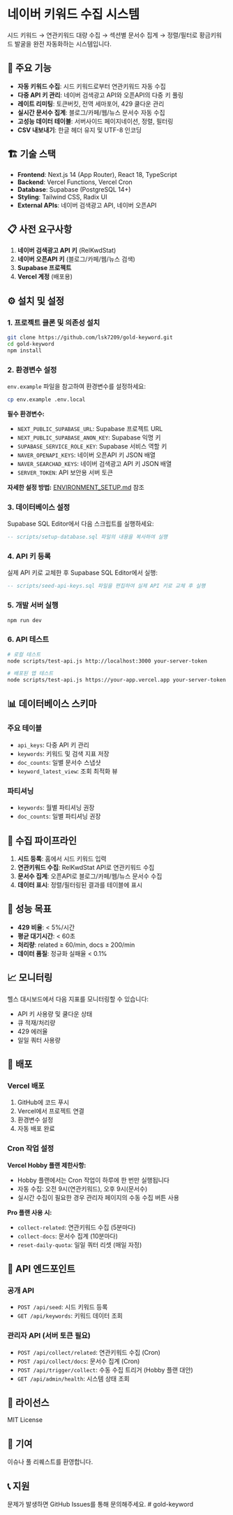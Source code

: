 # 네이버 키워드 수집 시스템

시드 키워드 → 연관키워드 대량 수집 → 섹션별 문서수 집계 → 정렬/필터로 황금키워드 발굴을 완전 자동화하는 시스템입니다.

## 🚀 주요 기능

- **자동 키워드 수집**: 시드 키워드로부터 연관키워드 자동 수집
- **다중 API 키 관리**: 네이버 검색광고 API와 오픈API의 다중 키 풀링
- **레이트 리미팅**: 토큰버킷, 전역 세마포어, 429 쿨다운 관리
- **실시간 문서수 집계**: 블로그/카페/웹/뉴스 문서수 자동 수집
- **고성능 데이터 테이블**: 서버사이드 페이지네이션, 정렬, 필터링
- **CSV 내보내기**: 한글 헤더 유지 및 UTF-8 인코딩

## 🏗️ 기술 스택

- **Frontend**: Next.js 14 (App Router), React 18, TypeScript
- **Backend**: Vercel Functions, Vercel Cron
- **Database**: Supabase (PostgreSQL 14+)
- **Styling**: Tailwind CSS, Radix UI
- **External APIs**: 네이버 검색광고 API, 네이버 오픈API

## 📋 사전 요구사항

1. **네이버 검색광고 API 키** (RelKwdStat)
2. **네이버 오픈API 키** (블로그/카페/웹/뉴스 검색)
3. **Supabase 프로젝트**
4. **Vercel 계정** (배포용)

## ⚙️ 설치 및 설정

### 1. 프로젝트 클론 및 의존성 설치

```bash
git clone https://github.com/lsk7209/gold-keyword.git
cd gold-keyword
npm install
```

### 2. 환경변수 설정

`env.example` 파일을 참고하여 환경변수를 설정하세요:

```bash
cp env.example .env.local
```

**필수 환경변수:**
- `NEXT_PUBLIC_SUPABASE_URL`: Supabase 프로젝트 URL
- `NEXT_PUBLIC_SUPABASE_ANON_KEY`: Supabase 익명 키
- `SUPABASE_SERVICE_ROLE_KEY`: Supabase 서비스 역할 키
- `NAVER_OPENAPI_KEYS`: 네이버 오픈API 키 JSON 배열
- `NAVER_SEARCHAD_KEYS`: 네이버 검색광고 API 키 JSON 배열
- `SERVER_TOKEN`: API 보안용 서버 토큰

**자세한 설정 방법:** [ENVIRONMENT_SETUP.md](./ENVIRONMENT_SETUP.md) 참조

### 3. 데이터베이스 설정

Supabase SQL Editor에서 다음 스크립트를 실행하세요:

```sql
-- scripts/setup-database.sql 파일의 내용을 복사하여 실행
```

### 4. API 키 등록

실제 API 키로 교체한 후 Supabase SQL Editor에서 실행:

```sql
-- scripts/seed-api-keys.sql 파일을 편집하여 실제 API 키로 교체 후 실행
```

### 5. 개발 서버 실행

```bash
npm run dev
```

### 6. API 테스트

```bash
# 로컬 테스트
node scripts/test-api.js http://localhost:3000 your-server-token

# 배포된 앱 테스트
node scripts/test-api.js https://your-app.vercel.app your-server-token
```


## 📊 데이터베이스 스키마

### 주요 테이블

- `api_keys`: 다중 API 키 관리
- `keywords`: 키워드 및 검색 지표 저장
- `doc_counts`: 일별 문서수 스냅샷
- `keyword_latest_view`: 조회 최적화 뷰

### 파티셔닝

- `keywords`: 월별 파티셔닝 권장
- `doc_counts`: 일별 파티셔닝 권장

## 🔄 수집 파이프라인

1. **시드 등록**: 홈에서 시드 키워드 입력
2. **연관키워드 수집**: RelKwdStat API로 연관키워드 수집
3. **문서수 집계**: 오픈API로 블로그/카페/웹/뉴스 문서수 수집
4. **데이터 표시**: 정렬/필터링된 결과를 테이블에 표시

## 🎯 성능 목표

- **429 비율**: < 5%/시간
- **평균 대기시간**: < 60초
- **처리량**: related ≥ 60/min, docs ≥ 200/min
- **데이터 품질**: 정규화 실패율 < 0.1%

## 📈 모니터링

헬스 대시보드에서 다음 지표를 모니터링할 수 있습니다:

- API 키 사용량 및 쿨다운 상태
- 큐 적재/처리량
- 429 에러율
- 일일 쿼터 사용량

## 🚀 배포

### Vercel 배포

1. GitHub에 코드 푸시
2. Vercel에서 프로젝트 연결
3. 환경변수 설정
4. 자동 배포 완료

### Cron 작업 설정

**Vercel Hobby 플랜 제한사항:**
- Hobby 플랜에서는 Cron 작업이 하루에 한 번만 실행됩니다
- 자동 수집: 오전 9시(연관키워드), 오후 9시(문서수)
- 실시간 수집이 필요한 경우 관리자 페이지의 수동 수집 버튼 사용

**Pro 플랜 사용 시:**
- `collect-related`: 연관키워드 수집 (5분마다)
- `collect-docs`: 문서수 집계 (10분마다)
- `reset-daily-quota`: 일일 쿼터 리셋 (매일 자정)

## 🔧 API 엔드포인트

### 공개 API

- `POST /api/seed`: 시드 키워드 등록
- `GET /api/keywords`: 키워드 데이터 조회

### 관리자 API (서버 토큰 필요)

- `POST /api/collect/related`: 연관키워드 수집 (Cron)
- `POST /api/collect/docs`: 문서수 집계 (Cron)
- `POST /api/trigger/collect`: 수동 수집 트리거 (Hobby 플랜 대안)
- `GET /api/admin/health`: 시스템 상태 조회

## 📝 라이선스

MIT License

## 🤝 기여

이슈나 풀 리퀘스트를 환영합니다.

## 📞 지원

문제가 발생하면 GitHub Issues를 통해 문의해주세요.
#   g o l d - k e y w o r d 
 
 